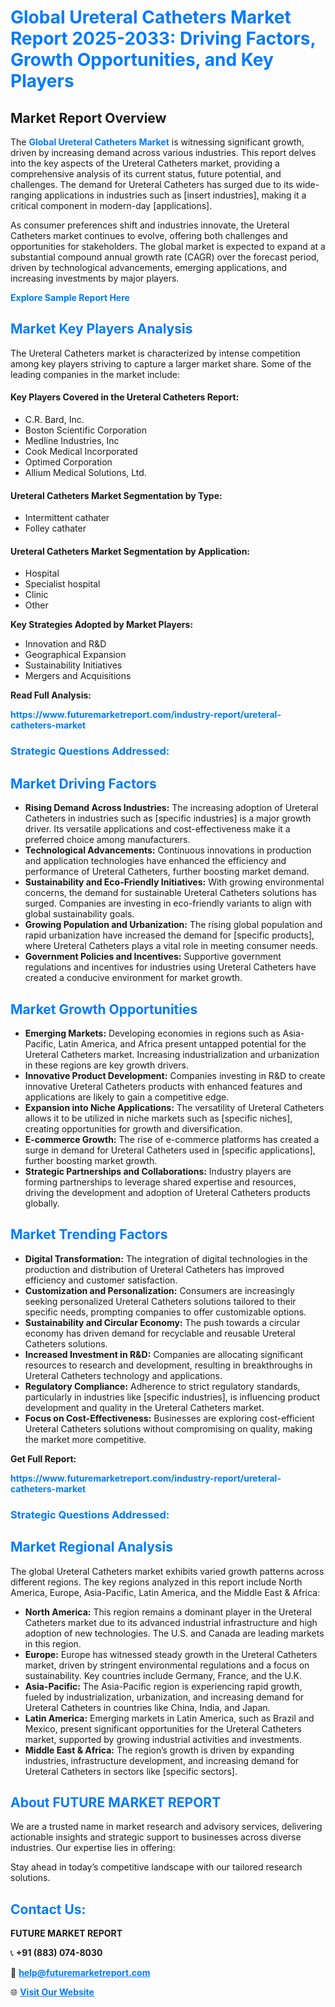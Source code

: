 <h1 style="color: #007BFF;">Global Ureteral Catheters Market Report 2025-2033: Driving Factors, Growth Opportunities, and Key Players</h1>

<section id="overview">
<h2>Market Report Overview</h2>
<p>The <a href="https://www.futuremarketreport.com/industry-report/ureteral-catheters-market" style="color: #007BFF; text-decoration: none;"><strong>Global Ureteral Catheters Market</strong></a> is witnessing significant growth, driven by increasing demand across various industries. This report delves into the key aspects of the Ureteral Catheters market, providing a comprehensive analysis of its current status, future potential, and challenges. The demand for Ureteral Catheters has surged due to its wide-ranging applications in industries such as [insert industries], making it a critical component in modern-day [applications].</p>
<p>As consumer preferences shift and industries innovate, the Ureteral Catheters market continues to evolve, offering both challenges and opportunities for stakeholders. The global market is expected to expand at a substantial compound annual growth rate (CAGR) over the forecast period, driven by technological advancements, emerging applications, and increasing investments by major players.</p>
</section>

<section id="overview">
<p><a href="https://www.futuremarketreport.com/request-sample/reportId=84656" style="color: #007BFF; text-decoration: none;"><strong>Explore Sample Report Here</strong></a></p>
</section>

<section id="key-players">
<h2 style="color: #007BFF;">Market Key Players Analysis</h2>
<p>The Ureteral Catheters market is characterized by intense competition among key players striving to capture a larger market share. Some of the leading companies in the market include:</p>
<h4>Key Players Covered in the Ureteral Catheters Report:</h4>
<ul><li>C.R. Bard, Inc.</li><li>Boston Scientific Corporation</li><li>Medline Industries, Inc</li><li>Cook Medical Incorporated</li><li>Optimed Corporation</li><li>Allium Medical Solutions, Ltd.</li></ul>
<h4>Ureteral Catheters Market Segmentation by Type:</h4>
<ul><li>Intermittent cathater</li><li>Folley cathater</li></ul>

<h4>Ureteral Catheters Market Segmentation by Application:</h4>
<ul><li>Hospital</li><li>Specialist hospital</li><li>Clinic</li><li>Other</li></ul>
<p><strong>Key Strategies Adopted by Market Players:</strong></p>
<ul>
<li>Innovation and R&D</li>
<li>Geographical Expansion</li>
<li>Sustainability Initiatives</li>
<li>Mergers and Acquisitions</li>
</ul>
</section>

<section>
<p><strong>Read Full Analysis: </strong></p><a href="https://www.futuremarketreport.com/industry-report/ureteral-catheters-market" style="color: #007BFF; text-decoration: none;"><strong>https://www.futuremarketreport.com/industry-report/ureteral-catheters-market</strong></a>
<h3 style="color: #007BFF;">Strategic Questions Addressed:</h3>
</section>

<section id="driving-factors">
<h2 style="color: #007BFF;">Market Driving Factors</h2>
<ul>
<li><strong>Rising Demand Across Industries:</strong> The increasing adoption of Ureteral Catheters in industries such as [specific industries] is a major growth driver. Its versatile applications and cost-effectiveness make it a preferred choice among manufacturers.</li>
<li><strong>Technological Advancements:</strong> Continuous innovations in production and application technologies have enhanced the efficiency and performance of Ureteral Catheters, further boosting market demand.</li>
<li><strong>Sustainability and Eco-Friendly Initiatives:</strong> With growing environmental concerns, the demand for sustainable Ureteral Catheters solutions has surged. Companies are investing in eco-friendly variants to align with global sustainability goals.</li>
<li><strong>Growing Population and Urbanization:</strong> The rising global population and rapid urbanization have increased the demand for [specific products], where Ureteral Catheters plays a vital role in meeting consumer needs.</li>
<li><strong>Government Policies and Incentives:</strong> Supportive government regulations and incentives for industries using Ureteral Catheters have created a conducive environment for market growth.</li>
</ul>
</section>

<section id="growth-opportunities">
<h2 style="color: #007BFF;">Market Growth Opportunities</h2>
<ul>
<li><strong>Emerging Markets:</strong> Developing economies in regions such as Asia-Pacific, Latin America, and Africa present untapped potential for the Ureteral Catheters market. Increasing industrialization and urbanization in these regions are key growth drivers.</li>
<li><strong>Innovative Product Development:</strong> Companies investing in R&D to create innovative Ureteral Catheters products with enhanced features and applications are likely to gain a competitive edge.</li>
<li><strong>Expansion into Niche Applications:</strong> The versatility of Ureteral Catheters allows it to be utilized in niche markets such as [specific niches], creating opportunities for growth and diversification.</li>
<li><strong>E-commerce Growth:</strong> The rise of e-commerce platforms has created a surge in demand for Ureteral Catheters used in [specific applications], further boosting market growth.</li>
<li><strong>Strategic Partnerships and Collaborations:</strong> Industry players are forming partnerships to leverage shared expertise and resources, driving the development and adoption of Ureteral Catheters products globally.</li>
</ul>
</section>

<section id="trending-factors">
<h2 style="color: #007BFF;">Market Trending Factors</h2>
<ul>
<li><strong>Digital Transformation:</strong> The integration of digital technologies in the production and distribution of Ureteral Catheters has improved efficiency and customer satisfaction.</li>
<li><strong>Customization and Personalization:</strong> Consumers are increasingly seeking personalized Ureteral Catheters solutions tailored to their specific needs, prompting companies to offer customizable options.</li>
<li><strong>Sustainability and Circular Economy:</strong> The push towards a circular economy has driven demand for recyclable and reusable Ureteral Catheters solutions.</li>
<li><strong>Increased Investment in R&D:</strong> Companies are allocating significant resources to research and development, resulting in breakthroughs in Ureteral Catheters technology and applications.</li>
<li><strong>Regulatory Compliance:</strong> Adherence to strict regulatory standards, particularly in industries like [specific industries], is influencing product development and quality in the Ureteral Catheters market.</li>
<li><strong>Focus on Cost-Effectiveness:</strong> Businesses are exploring cost-efficient Ureteral Catheters solutions without compromising on quality, making the market more competitive.</li>
</ul>
</section>

<section>
<p><strong>Get Full Report: </strong></p><a href="https://www.futuremarketreport.com/industry-report/ureteral-catheters-market" style="color: #007BFF; text-decoration: none;"><strong>https://www.futuremarketreport.com/industry-report/ureteral-catheters-market</strong></a>
<h3 style="color: #007BFF;">Strategic Questions Addressed:</h3>
</section>


<section id="regional-analysis">
<h2 style="color: #007BFF;">Market Regional Analysis</h2>
<p>The global Ureteral Catheters market exhibits varied growth patterns across different regions. The key regions analyzed in this report include North America, Europe, Asia-Pacific, Latin America, and the Middle East & Africa:</p>
<ul>
<li><strong>North America:</strong> This region remains a dominant player in the Ureteral Catheters market due to its advanced industrial infrastructure and high adoption of new technologies. The U.S. and Canada are leading markets in this region.</li>
<li><strong>Europe:</strong> Europe has witnessed steady growth in the Ureteral Catheters market, driven by stringent environmental regulations and a focus on sustainability. Key countries include Germany, France, and the U.K.</li>
<li><strong>Asia-Pacific:</strong> The Asia-Pacific region is experiencing rapid growth, fueled by industrialization, urbanization, and increasing demand for Ureteral Catheters in countries like China, India, and Japan.</li>
<li><strong>Latin America:</strong> Emerging markets in Latin America, such as Brazil and Mexico, present significant opportunities for the Ureteral Catheters market, supported by growing industrial activities and investments.</li>
<li><strong>Middle East & Africa:</strong> The region’s growth is driven by expanding industries, infrastructure development, and increasing demand for Ureteral Catheters in sectors like [specific sectors].</li>
</ul>
</section>

<footer>
<h2 style="color: #007BFF;">About FUTURE MARKET REPORT</h2>
<p>We are a trusted name in market research and advisory services, delivering actionable insights and strategic support to businesses across diverse industries. Our expertise lies in offering:</p>

<p>Stay ahead in today’s competitive landscape with our tailored research solutions.</p>

<h2 style="color: #007BFF;">Contact Us:</h2>
<p><strong>FUTURE MARKET REPORT</strong></p>
<p>📞 <strong>+91 (883) 074-8030</strong></p>
<p>📧 <strong><a href="mailto:help@futuremarketreport.com" style="color: #007BFF;">help@futuremarketreport.com</a></strong></p>
<p>🌐 <strong><a href="https://www.futuremarketreport.com/" style="color: #007BFF;">Visit Our Website</a></strong></p>
</footer>